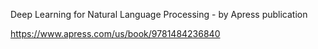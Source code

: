 Deep Learning for Natural Language Processing - by Apress publication


https://www.apress.com/us/book/9781484236840

